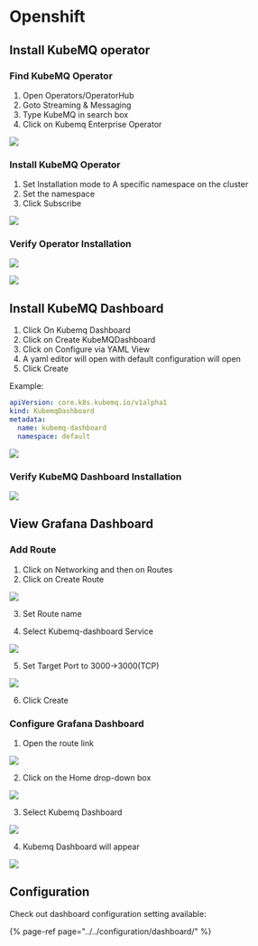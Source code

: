 # Openshift

## Install KubeMQ operator

### Find KubeMQ Operator

1. Open Operators/OperatorHub
2. Goto Streaming & Messaging
3. Type KubeMQ in search box
4. Click on Kubemq Enterprise Operator

![](../../.gitbook/assets/openshift-1.png)

### Install KubeMQ Operator

1. Set Installation mode to A specific namespace on the cluster
2. Set the namespace
3. Click Subscribe

![](../../.gitbook/assets/openshift-2.png)

### Verify Operator Installation

![](../../.gitbook/assets/openshift-3.png)

![](../../.gitbook/assets/openshift-4.png)

## Install KubeMQ Dashboard

1. Click On Kubemq Dashboard 
2. Click on Create KubeMQDashboard
3. Click on Configure via YAML View
4. A yaml editor will open with default configuration will open
5. Click Create

Example:

```yaml
apiVersion: core.k8s.kubemq.io/v1alpha1
kind: KubemqDashboard
metadata:
  name: kubemq-dashboard
  namespace: default
```

![](../../.gitbook/assets/openshift-dashboard-1.png)

### Verify KubeMQ Dashboard Installation

![](../../.gitbook/assets/openshift-dashboard-2.png)

## View Grafana Dashboard

### Add Route

1. Click on Networking and then on Routes
2. Click on Create Route

![](../../.gitbook/assets/openshift-dashboard-3.png)

3.  Set Route name

4. Select Kubemq-dashboard Service

![](../../.gitbook/assets/openshift-dashboard-4.png)

5. Set Target Port to 3000-&gt;3000\(TCP\)

![](../../.gitbook/assets/openshift-dashboard-5.png)

6. Click Create

### Configure Grafana Dashboard

1. Open the route link

![](../../.gitbook/assets/openshift-dashboard-6.png)

2. Click on the Home drop-down box

![](../../.gitbook/assets/openshift-dashboard-7.png)

3. Select Kubemq Dashboard

![](../../.gitbook/assets/openshift-dashboard-8.png)

4. Kubemq Dashboard will appear

![](../../.gitbook/assets/openshift-dashboard-9.png)

## Configuration

Check out dashboard configuration setting available:

{% page-ref page="../../configuration/dashboard/" %}

